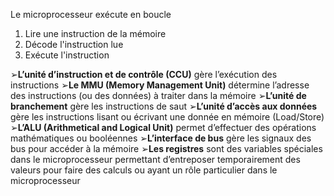 Le microprocesseur exécute en boucle 
1. Lire une instruction de la mémoire
2. Décode l'instruction lue
3. Exécute l'instruction

➢**L’unité d’instruction et de contrôle (CCU)** gère l’exécution des instructions
➢**Le MMU (Memory Management Unit)** détermine l’adresse des instructions (ou des données) à traiter dans la mémoire
➢**L’unité de branchement** gère les instructions de saut 
➢**L’unité d’accès aux données** gère les instructions lisant ou écrivant une donnée en mémoire (Load/Store)
➢**L’ALU (Arithmetical and Logical Unit)** permet d’effectuer des opérations mathématiques ou booléennes
➢**L’interface de bus** gère les signaux des bus pour accéder à la mémoire
➢**Les registres** sont des variables spéciales dans le microprocesseur permettant d’entreposer temporairement des valeurs pour faire des calculs ou ayant un rôle particulier dans le microprocesseur